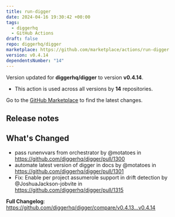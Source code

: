 ```yaml
---
title: run-digger
date: 2024-04-16 19:30:42 +00:00
tags:
  - diggerhq
  - GitHub Actions
draft: false
repo: diggerhq/digger
marketplace: https://github.com/marketplace/actions/run-digger
version: v0.4.14
dependentsNumber: "14"
---
```



Version updated for **diggerhq/digger** to version **v0.4.14**.
- This action is used across all versions by **14** repositories.

Go to the [GitHub Marketplace](https://github.com/marketplace/actions/run-digger) to find the latest changes.

## Release notes

## What's Changed
* pass runenvvars from orchestrator by @motatoes in https://github.com/diggerhq/digger/pull/1300
* automate latest version of digger in docs by @motatoes in https://github.com/diggerhq/digger/pull/1301
* Fix: Enable per project assumerole support in drift detection by @JoshuaJackson-jobvite in https://github.com/diggerhq/digger/pull/1315


**Full Changelog**: https://github.com/diggerhq/digger/compare/v0.4.13...v0.4.14

